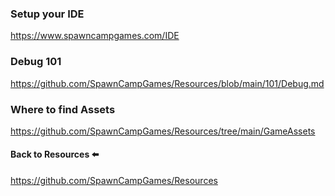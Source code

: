 ### Setup your IDE
https://www.spawncampgames.com/IDE

### Debug 101
https://github.com/SpawnCampGames/Resources/blob/main/101/Debug.md

### Where to find Assets
https://github.com/SpawnCampGames/Resources/tree/main/GameAssets

#### Back to Resources ⬅️ 
https://github.com/SpawnCampGames/Resources
